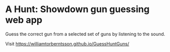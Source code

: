 # A Hunt: Showdown gun guessing web app

Guess the correct gun from a selected set of guns by listening to the sound.

Visit https://williamtorberntsson.github.io/GuessHuntGuns/
